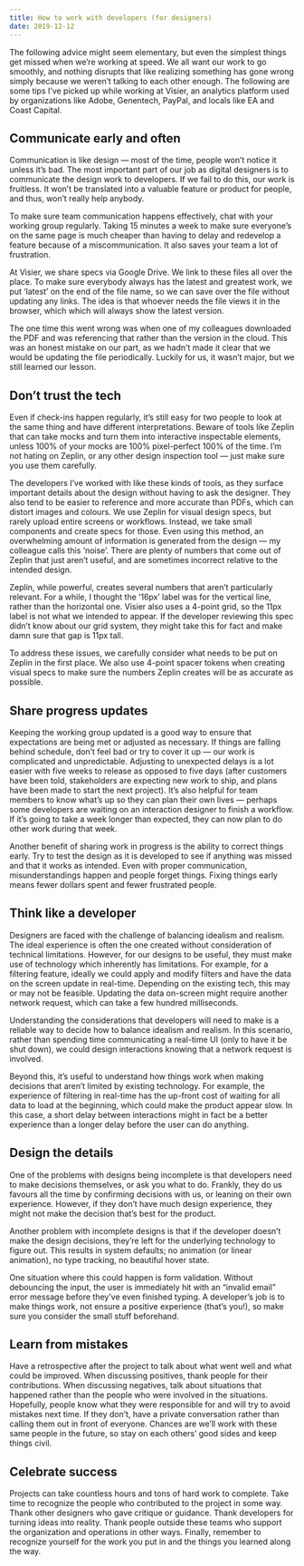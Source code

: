 ```yaml
---
title: How to work with developers (for designers)
date: 2019-12-12
---
```


The following advice might seem elementary, but even the simplest things get missed when we’re working at speed. We all want our work to go smoothly, and nothing disrupts that like realizing something has gone wrong simply because we weren’t talking to each other enough. The following are some tips I’ve picked up while working at Visier, an analytics platform used by organizations like Adobe, Genentech, PayPal, and locals like EA and Coast Capital.

## Communicate early and often
Communication is like design — most of the time, people won’t notice it unless it’s bad. The most important part of our job as digital designers is to communicate the design work to developers. If we fail to do this, our work is fruitless. It won’t be translated into a valuable feature or product for people, and thus, won’t really help anybody.

To make sure team communication happens effectively, chat with your working group regularly. Taking 15 minutes a week to make sure everyone’s on the same page is much cheaper than having to delay and redevelop a feature because of a miscommunication. It also saves your team a lot of frustration.

At Visier, we share specs via Google Drive. We link to these files all over the place. To make sure everybody always has the latest and greatest work, we put ‘latest’ on the end of the file name, so we can save over the file without updating any links. The idea is that whoever needs the file views it in the browser, which which will always show the latest version.

The one time this went wrong was when one of my colleagues downloaded the PDF and was referencing that rather than the version in the cloud. This was an honest mistake on our part, as we hadn’t made it clear that we would be updating the file periodically. Luckily for us, it wasn’t major, but we still learned our lesson.

## Don’t trust the tech
Even if check-ins happen regularly, it’s still easy for two people to look at the same thing and have different interpretations. Beware of tools like Zeplin that can take mocks and turn them into interactive inspectable elements, unless 100% of your mocks are 100% pixel-perfect 100% of the time. I’m not hating on Zeplin, or any other design inspection tool — just make sure you use them carefully.

The developers I’ve worked with like these kinds of tools, as they surface important details about the design without having to ask the designer. They also tend to be easier to reference and more accurate than PDFs, which can distort images and colours. We use Zeplin for visual design specs, but rarely upload entire screens or workflows. Instead, we take small components and create specs for those. Even using this method, an overwhelming amount of information is generated from the design — my colleague calls this ‘noise’. There are plenty of numbers that come out of Zeplin that just aren’t useful, and are sometimes incorrect relative to the intended design.

Zeplin, while powerful, creates several numbers that aren’t particularly relevant. For a while, I thought the ‘16px’ label was for the vertical line, rather than the horizontal one. Visier also uses a 4-point grid, so the 11px label is not what we intended to appear. If the developer reviewing this spec didn’t know about our grid system, they might take this for fact and make damn sure that gap is 11px tall.

To address these issues, we carefully consider what needs to be put on Zeplin in the first place. We also use 4-point spacer tokens when creating visual specs to make sure the numbers Zeplin creates will be as accurate as possible.

## Share progress updates
Keeping the working group updated is a good way to ensure that expectations are being met or adjusted as necessary. If things are falling behind schedule, don’t feel bad or try to cover it up — our work is complicated and unpredictable. Adjusting to unexpected delays is a lot easier with five weeks to release as opposed to five days (after customers have been told, stakeholders are expecting new work to ship, and plans have been made to start the next project). It’s also helpful for team members to know what’s up so they can plan their own lives — perhaps some developers are waiting on an interaction designer to finish a workflow. If it’s going to take a week longer than expected, they can now plan to do other work during that week.

Another benefit of sharing work in progress is the ability to correct things early. Try to test the design as it is developed to see if anything was missed and that it works as intended. Even with proper communication, misunderstandings happen and people forget things. Fixing things early means fewer dollars spent and fewer frustrated people.

## Think like a developer
Designers are faced with the challenge of balancing idealism and realism. The ideal experience is often the one created without consideration of technical limitations. However, for our designs to be useful, they must make use of technology which inherently has limitations. For example, for a filtering feature, ideally we could apply and modify filters and have the data on the screen update in real-time. Depending on the existing tech, this may or may not be feasible. Updating the data on-screen might require another network request, which can take a few hundred milliseconds.

Understanding the considerations that developers will need to make is a reliable way to decide how to balance idealism and realism. In this scenario, rather than spending time communicating a real-time UI (only to have it be shut down), we could design interactions knowing that a network request is involved.

Beyond this, it’s useful to understand how things work when making decisions that aren’t limited by existing technology. For example, the experience of filtering in real-time has the up-front cost of waiting for all data to load at the beginning, which could make the product appear slow. In this case, a short delay between interactions might in fact be a better experience than a longer delay before the user can do anything.

## Design the details
One of the problems with designs being incomplete is that developers need to make decisions themselves, or ask you what to do. Frankly, they do us favours all the time by confirming decisions with us, or leaning on their own experience. However, if they don’t have much design experience, they might not make the decision that’s best for the product.

Another problem with incomplete designs is that if the developer doesn’t make the design decisions, they’re left for the underlying technology to figure out. This results in system defaults; no animation (or linear animation), no type tracking, no beautiful hover state.

One situation where this could happen is form validation. Without debouncing the input, the user is immediately hit with an “invalid email” error message before they’ve even finished typing. A developer’s job is to make things work, not ensure a positive experience (that’s you!), so make sure you consider the small stuff beforehand.

## Learn from mistakes
Have a retrospective after the project to talk about what went well and what could be improved. When discussing positives, thank people for their contributions. When discussing negatives, talk about situations that happened rather than the people who were involved in the situations. Hopefully, people know what they were responsible for and will try to avoid mistakes next time. If they don’t, have a private conversation rather than calling them out in front of everyone. Chances are we’ll work with these same people in the future, so stay on each others’ good sides and keep things civil.

## Celebrate success
Projects can take countless hours and tons of hard work to complete. Take time to recognize the people who contributed to the project in some way. Thank other designers who gave critique or guidance. Thank developers for turning ideas into reality. Thank people outside these teams who support the organization and operations in other ways. Finally, remember to recognize yourself for the work you put in and the things you learned along the way.
